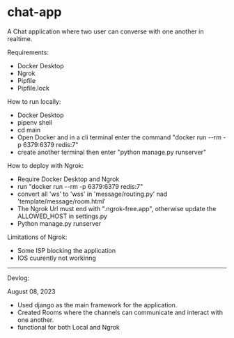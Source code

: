 # chat-app
A Chat application where two user can converse with one another in realtime.

Requirements:
- Docker Desktop
- Ngrok
- Pipfile
- Pipfile.lock

How to run locally: 
- Docker Desktop
- pipenv shell
- cd main
- Open Docker and in a cli terminal enter the command "docker run --rm -p 6379:6379 redis:7"
- create another terminal then enter "python manage.py runserver"

How to deploy with Ngrok:
- Require Docker Desktop and Ngrok
- run "docker run --rm -p 6379:6379 redis:7"
- convert all 'ws' to 'wss' in 'message/routing.py' nad 'template/message/room.html'
- The Ngrok Url must end with ".ngrok-free.app", otherwise update the ALLOWED_HOST in settings.py
- Python manage.py runserver

Limitations of Ngrok:
- Some ISP blocking the application
- IOS cuurently not workinng

----------------------
Devlog:

August 08, 2023
- Used django as the main framework for the application.
- Created Rooms where the channels can communicate and interact with one another.
- functional for both Local and Ngrok
